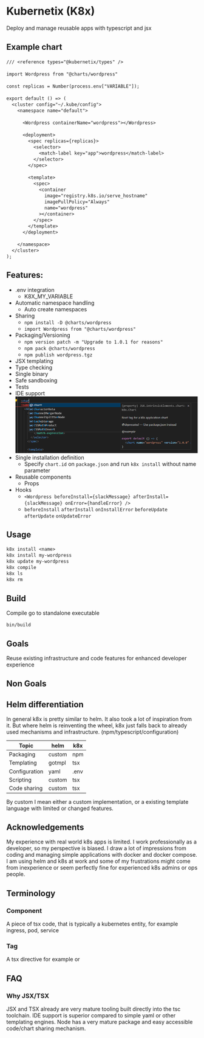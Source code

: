 # Kubernetix (K8x)
Deploy and manage reusable apps with typescript and jsx

## Example chart

```tsx
/// <reference types="@kubernetix/types" />

import Wordpress from "@charts/wordpress"

const replicas = Number(process.env["VARIABLE"]);

export default () => (
  <cluster config="~/.kube/config">
    <namespace name="default">

      <Wordpress containerName="wordpress"></Wordpress>

      <deployment>
        <spec replicas={replicas}>
          <selector>
            <match-label key="app">wordpress</match-label>
          </selector>
        </spec>

        <template>
          <spec>
            <container
              image="registry.k8s.io/serve_hostname"
              imagePullPolicy="Always"
              name="wordpress"
            ></container>
          </spec>
        </template>
      </deployment>

    </namespace>
  </cluster>
);
```

## Features:

- .env integration
  - K8X_MY_VARIABLE
- Automatic namespace handling
  - Auto create namespaces
- Sharing
  - `npm install -D @charts/wordpress`
  - `import Wordpress from "@charts/wordpress"`
- Packaging/Versioning
  - `npm version patch -m "Upgrade to 1.0.1 for reasons"`
  - `npm pack @charts/wordpress`
  - `npm publish wordpress.tgz`
- JSX templating
- Type checking
- Single binary
- Safe sandboxing
- Tests
- IDE support
  ![Proper intellisense support](assets/images/proper_intellisense_support.png "Proper intellisense support")
- Single installation definition
  - Specify `chart.id` on `package.json` and run `k8x install` without name parameter
- Reusable components
  - Props
- Hooks
  - `<Wordpress beforeInstall={slackMessage} afterInstall={slackMessage} onError={handleError} />`
  - `beforeInstall` `afterInstall` `onInstallError` `beforeUpdate` `afterUpdate` `onUpdateError` 

## Usage

```
k8x install <name>
k8x install my-wordpress
k8x update my-wordpress
k8x compile
k8x ls
k8x rm
```

## Build

Compile go to standalone executable
```
bin/build
```

## Goals
Reuse existing infrastructure and code features for enhanced developer experience

## Non Goals
<Todo/>

## Helm differentiation

In general k8x is pretty similar to helm. It also took a lot of inspiration from it. But where helm is reinventing the wheel, k8x just falls back to already used mechanisms and infrastructure. (npm/typescript/configuration)

| Topic | helm | k8x |
| -------- | ------- | ------- | 
| Packaging | custom | npm |
| Templating | gotmpl | tsx |
| Configuration | yaml | .env |
| Scripting | custom | tsx |
| Code sharing | custom | tsx |

By custom I mean either a custom implementation, or a existing template language with limited or changed features.

## Acknowledgements

My experience with real world k8s apps is limited. I work professionally as a developer, so my perspective is biased. I draw a lot of impressions from coding and managing simple applications with docker and docker compose. I am using helm and k8s at work and some of my frustrations might come from inexperience or seem perfectly fine for experienced k8s admins or ops people.

## Terminology

### Component

A piece of tsx code, that is typically a kubernetes entity, for example ingress, pod, service

### Tag

A tsx directive for example <cluster> or <namespace>

## FAQ

### Why JSX/TSX

JSX and TSX already are very mature tooling built directly into the tsc toolchain. IDE support is superior compared to simple yaml or other templating engines. Node has a very mature package and easy accessible code/chart sharing mechanism.

